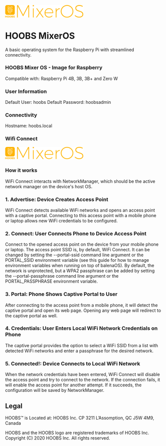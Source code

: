 
<img src="https://raw.githubusercontent.com/hoobs-org/hoobs-mixer/master/logo/HOOBS_x_MixerOS.png" width="50%">


# HOOBS MixerOS
A basic operating system for the Raspberry Pi with streamlined connectivity.

### HOOBS Mixer OS - Image for Raspberry

Compatible with: Raspberry Pi 4B, 3B, 3B+ and Zero W

### User Information

Default User: hoobs
Default Password: hoobsadmin

### Connectivity

Hostname: hoobs.local

### Wifi Connect

<img src="https://raw.githubusercontent.com/hoobs-org/hoobs-mixer/master/logo/HOOBS_x_MixerOS.png" width="50%">

### How it works

WiFi Connect interacts with NetworkManager, which should be the active network manager on the device's host OS.

### 1. Advertise: Device Creates Access Point

WiFi Connect detects available WiFi networks and opens an access point with a captive portal. Connecting to this access point with a mobile phone or laptop allows new WiFi credentials to be configured.

### 2. Connect: User Connects Phone to Device Access Point

Connect to the opened access point on the device from your mobile phone or laptop. The access point SSID is, by default, WiFi Connect. It can be changed by setting the --portal-ssid command line argument or the PORTAL_SSID environment variable (see this guide for how to manage environment variables when running on top of balenaOS). By default, the network is unprotected, but a WPA2 passphrase can be added by setting the --portal-passphrase command line argument or the PORTAL_PASSPHRASE environment variable.

### 3. Portal: Phone Shows Captive Portal to User

After connecting to the access point from a mobile phone, it will detect the captive portal and open its web page. Opening any web page will redirect to the captive portal as well.

### 4. Credentials: User Enters Local WiFi Network Credentials on Phone

The captive portal provides the option to select a WiFi SSID from a list with detected WiFi networks and enter a passphrase for the desired network.

### 5. Connected!: Device Connects to Local WiFi Network

When the network credentials have been entered, WiFi Connect will disable the access point and try to connect to the network. If the connection fails, it will enable the access point for another attempt. If it succeeds, the configuration will be saved by NetworkManager.






## Legal
HOOBS™ is Located at:
HOOBS Inc. CP 3211 L’Assomption, QC J5W 4M9, Canada

HOOBS and the HOOBS logo are registered trademarks of HOOBS Inc. 
Copyright (C) 2020 HOOBS Inc. All rights reserved.

